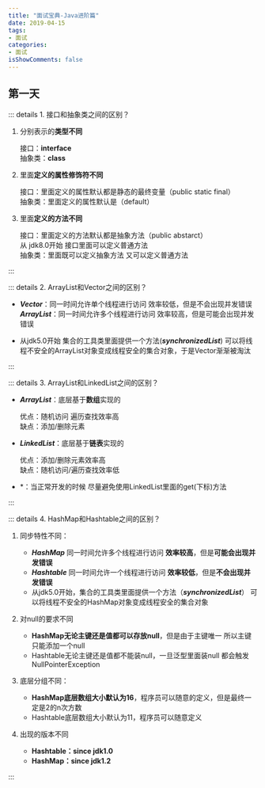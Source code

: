 ```yaml
---
title: "面试宝典-Java进阶篇"
date: 2019-04-15
tags:
- 面试
categories:
- 面试
isShowComments: false
---
```


<Boxx/>


## 第一天

::: details 1. 接口和抽象类之间的区别？

1. 分别表示的**类型不同**

   接口：**interface**<br/>
   抽象类：**class**

2. 里面**定义的属性修饰符不同**

   接口：里面定义的属性默认都是静态的最终变量（public static final）<br/>
   抽象类：里面定义的属性默认是（default）

3. 里面**定义的方法不同**	

   接口：里面定义的方法默认都是抽象方法（public abstarct）<br/>
   从 jdk8.0开始 接口里面可以定义普通方法<br/>
   抽象类：里面既可以定义抽象方法 又可以定义普通方法

:::

::: details 2. ArrayList和Vector之间的区别？

- ***Vector***：同一时间允许单个线程进行访问 效率较低，但是不会出现并发错误<br/>
  ***ArrayList***：同一时间允许多个线程进行访问 效率较高，但是可能会出现并发错误

- 从jdk5.0开始 集合的工具类里面提供一个方法(***synchronizedList***) 可以将线程不安全的ArrayList对象变成线程安全的集合对象，于是Vector渐渐被淘汰

:::

::: details 3. ArrayList和LinkedList之间的区别？

- ***ArrayList***：底层基于**数组**实现的

  优点：随机访问 遍历查找效率高<br/>
  缺点：添加/删除元素  

- ***LinkedList***：底层基于**链表**实现的

  优点：添加/删除元素效率高<br/>
  缺点：随机访问/遍历查找效率低  

- *：当正常开发的时候 尽量避免使用LinkedList里面的get(下标)方法

:::

::: details 4. HashMap和Hashtable之间的区别？

1. 同步特性不同：
   - ***HashMap*** 同一时间允许多个线程进行访问 **效率较高**，但是**可能会出现并发错误**
   - ***Hashtable*** 同一时间允许一个线程进行访问 **效率较低**，但是**不会出现并发错误**
   - 从jdk5.0开始，集合的工具类里面提供一个方法（***synchronizedList***） 可以将线程不安全的HashMap对象变成线程安全的集合对象

2. 对null的要求不同
   - **HashMap无论主键还是值都可以存放null**，但是由于主键唯一 所以主键只能添加一个null
   - Hashtable无论主键还是值都不能装null，一旦泛型里面装null 都会触发NullPointerException

3. 底层分组不同：
   - **HashMap底层数组大小默认为16**，程序员可以随意的定义，但是最终一定是2的n次方数
   - Hashtable底层数组大小默认为11，程序员可以随意定义

4. 出现的版本不同
   - **Hashtable：since jdk1.0**
   - **HashMap：since jdk1.2**

:::